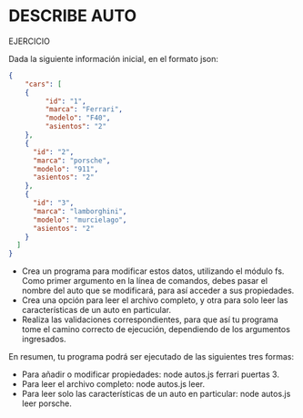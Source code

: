 # DESCRIBE AUTO

EJERCICIO

Dada la siguiente información inicial, en el formato json:

```json
{
	"cars": [
  	{
  		 "id": "1",
  		 "marca": "Ferrari",
  		 "modelo": "F40",
  		 "asientos": "2"
  	},
  	{
  	  "id": "2",
  	  "marca": "porsche",
  	  "modelo": "911",
  	  "asientos": "2"
  	},
  	{
      "id": "3",
      "marca": "lamborghini",
      "modelo": "murcielago",
      "asientos": "2"
  	}
  ]
}
```

- Crea un programa para modificar estos datos, utilizando el módulo fs. Como primer
argumento en la línea de comandos, debes pasar el nombre del auto que se modificará,
para así acceder a sus propiedades.
- Crea una opción para leer el archivo completo, y otra para solo leer las características de
un auto en particular.
- Realiza las validaciones correspondientes, para que así tu programa tome el camino
correcto de ejecución, dependiendo de los argumentos ingresados.

En resumen, tu programa podrá ser ejecutado de las siguientes tres formas:

- Para añadir o modificar propiedades: node autos.js ferrari puertas 3.
- Para leer el archivo completo: node autos.js leer.
- Para leer solo las características de un auto en particular: node autos.js leer porsche.